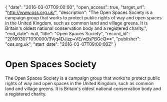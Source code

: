 {
  "date": "2016-03-07T09:00:00", 
  "open_access": true, 
  "target_url": "http://www.oss.org.uk/", 
  "description": "The Open Spaces Society is a campaign group that works to protect public rights of way and open spaces in the United Kingdom, such as common land and village greens. It is Britain's oldest national conservation body and a registered charity.", 
  "end_date": null, 
  "title": "Open Spaces Society", 
  "record_id": "20160307T090000/3Vjq4DJjzp+VE/wBsPBGeQ==", 
  "publisher": "oss.org.uk", 
  "start_date": "2016-03-07T09:00:00Z"
}

# Open Spaces Society

The Open Spaces Society is a campaign group that works to protect public rights of way and open spaces in the United Kingdom, such as common land and village greens. It is Britain's oldest national conservation body and a registered charity.